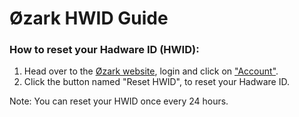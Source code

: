 # Øzark HWID Guide

### How to reset your Hadware ID (HWID):
1. Head over to the [Øzark website](https://ozark.gg/), login and click on ["Account"](https://ozark.gg/account.php).
2. Click the button named "Reset HWID", to reset your Hadware ID.

Note: You can reset your HWID once every 24 hours.